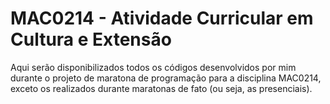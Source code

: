 # MAC0214 - Atividade Curricular em Cultura e Extensão
Aqui serão disponibilizados todos os códigos desenvolvidos por mim durante o projeto de maratona de programação para a disciplina MAC0214, exceto os realizados durante maratonas de fato (ou seja, as presenciais).
